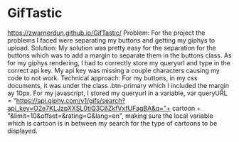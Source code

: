 # GifTastic
 https://zwarnerdun.github.io/GifTastic/
Problem: For the project the problems I faced were separating my buttons and getting my giphys to upload.
Solution: My solution was pretty easy for the separation for the buttons which was to add a margin to separate them in the buttons class. As for my giphys rendering, I had to correctly store my queryurl and type in the correct api key. My api key was missing a couple characters causing my code to not work.
Technical approach: For my buttons, in my css documents, it was under the class .btn-primary which I included the margin ay 10px. For my javascript, I stored my queryurl in a variable, var queryURL = "https://api.giphy.com/v1/gifs/search?api_key=O2e7KLJzpXXSL0tiQ3C6ZkfVxfUFagBA&q="+ cartoon + "&limit=10&offset=&rating=G&lang=en", making sure the local variable which is cartoon is in between my search for the type of cartoons to be displayed. 
